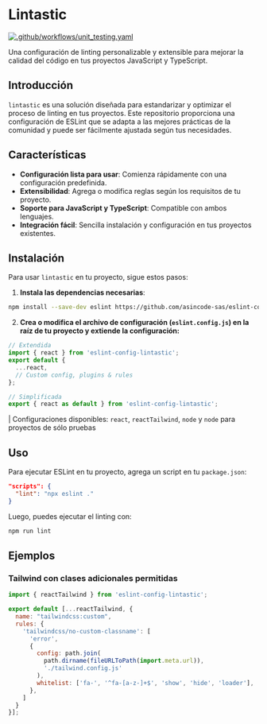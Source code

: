 # Lintastic

[![.github/workflows/unit_testing.yaml](https://github.com/asincode-sas/eslint-config-lintastic/actions/workflows/unit_testing.yaml/badge.svg)](https://github.com/asincode-sas/eslint-config-lintastic/actions/workflows/unit_testing.yaml)

Una configuración de linting personalizable y extensible para mejorar la calidad del código en tus proyectos JavaScript y TypeScript.

## Introducción

`lintastic` es una solución diseñada para estandarizar y optimizar el proceso de linting en tus proyectos. Este repositorio proporciona una configuración de ESLint que se adapta a las mejores prácticas de la comunidad y puede ser fácilmente ajustada según tus necesidades.

## Características

- **Configuración lista para usar**: Comienza rápidamente con una configuración predefinida.
- **Extensibilidad**: Agrega o modifica reglas según los requisitos de tu proyecto.
- **Soporte para JavaScript y TypeScript**: Compatible con ambos lenguajes.
- **Integración fácil**: Sencilla instalación y configuración en tus proyectos existentes.

## Instalación

Para usar `lintastic` en tu proyecto, sigue estos pasos:

1. **Instala las dependencias necesarias**:

```bash
npm install --save-dev eslint https://github.com/asincode-sas/eslint-config-lintastic.git
```

2. **Crea o modifica  el archivo de configuración (`eslint.config.js`) en la raíz de tu proyecto y extiende la configuración:**

```javascript
// Extendida
import { react } from 'eslint-config-lintastic';
export default {
  ...react,
  // Custom config, plugins & rules
};

// Simplificada
export { react as default } from 'eslint-config-lintastic';
```


| Configuraciones disponibles: `react`, `reactTailwind`, `node` y `node` para proyectos de sólo pruebas

## Uso

Para ejecutar ESLint en tu proyecto, agrega un script en tu `package.json`:

```json
"scripts": {
  "lint": "npx eslint ."
}
```

Luego, puedes ejecutar el linting con:

```javascript
npm run lint
```


## Ejemplos


### Tailwind con clases adicionales permitidas

```javascript
import { reactTailwind } from 'eslint-config-lintastic';

export default [...reactTailwind, {
  name: "tailwindcss:custom",
  rules: {
    'tailwindcss/no-custom-classname': [
      'error',
      {
        config: path.join(
          path.dirname(fileURLToPath(import.meta.url)),
          './tailwind.config.js'
        ),
        whitelist: ['fa-', '^fa-[a-z-]+$', 'show', 'hide', 'loader'],
      },
    ]
  }
}];
```
